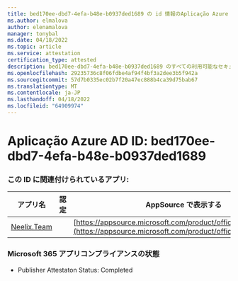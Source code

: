 ```yaml
---
title: bed170ee-dbd7-4efa-b48e-b0937ded1689 の id 情報のAplicação Azure AD
ms.author: elmalova
author: elenamalova
manager: tonybal
ms.date: 04/18/2022
ms.topic: article
ms.service: attestation
certification_type: attested
description: bed170ee-dbd7-4efa-b48e-b0937ded1689 のすべての利用可能なセキュリティとコンプライアンス情報。
ms.openlocfilehash: 29235736c8f06fdbe4af94f4bf3a2dee3b5f942a
ms.sourcegitcommit: 57d7b0335ec02b7f20a47ec888b4ca39d75bab67
ms.translationtype: MT
ms.contentlocale: ja-JP
ms.lasthandoff: 04/18/2022
ms.locfileid: "64909974"
---
```

# <a name="azure-app-id-bed170ee-dbd7-4efa-b48e-b0937ded1689"></a>Aplicação Azure AD ID: bed170ee-dbd7-4efa-b48e-b0937ded1689


### <a name="apps-associated-with-this-id"></a>この ID に関連付けられているアプリ:
| **アプリ名** | **認定** | **AppSource で表示する** |
|--------------|---------------|-----------------------|
| [Neelix.Team](../forward/WA200003047.md) |  | [https://appsource.microsoft.com/product/office/WA200003047](https://appsource.microsoft.com/product/office/WA200003047) |

### <a name="microsoft-365-app-compliance-status"></a>Microsoft 365 アプリコンプライアンスの状態
- Publisher Attestaton Status: Completed
